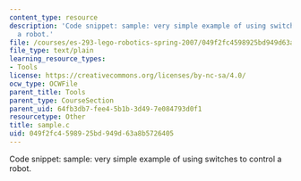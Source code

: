 ```yaml
---
content_type: resource
description: 'Code snippet: sample: very simple example of using switches to control
  a robot.'
file: /courses/es-293-lego-robotics-spring-2007/049f2fc4598925bd949d63a8b5726405_sample.c
file_type: text/plain
learning_resource_types:
- Tools
license: https://creativecommons.org/licenses/by-nc-sa/4.0/
ocw_type: OCWFile
parent_title: Tools
parent_type: CourseSection
parent_uid: 64fb3db7-fee4-5b1b-3d49-7e084793d0f1
resourcetype: Other
title: sample.c
uid: 049f2fc4-5989-25bd-949d-63a8b5726405
---
```

Code snippet: sample: very simple example of using switches to control a robot.